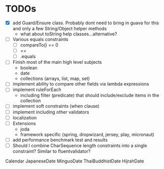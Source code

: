 # TODOs

- [x] add Guard/Ensure class. Probably dont need to bring in guava for this and only a few String/Object helper methods
  - what about toString help classes...alternative?
- [ ] Various equals constraints
  - [ ] compareTo() == 0
  - [ ] ==
  - [ ] .equals
- [ ] Finish most of the main high level subjects
  - boolean
  - date
  - collections (arrays, list, map, set)
- [ ] implement ability to compare other fields via lambda expressions
- [ ] implement ruleForEach
  - including filter (predicate) that should include/exclude items in the collection 
- [ ] implement soft constraints (when clause)
- [ ] implement including other validators
- [ ] localization
- [ ] Extensions
  - joda
  - framework specific (spring, dropwizard, jersey, play, micronaut)
- [ ] add performance benchmark test and results
- [ ] Should I combine CharSequence length constraints into a single constraint? Similar to fluentvalidator?

Calendar
JapaneseDate
MinguoDate
ThaiBuddhistDate
HijrahDate
